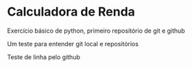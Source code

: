 # Calculadora de Renda
 Exercício básico de python, primeiro repositório de git e github
 
 Um teste para entender git local e repositórios
 
 Teste de linha pelo github
